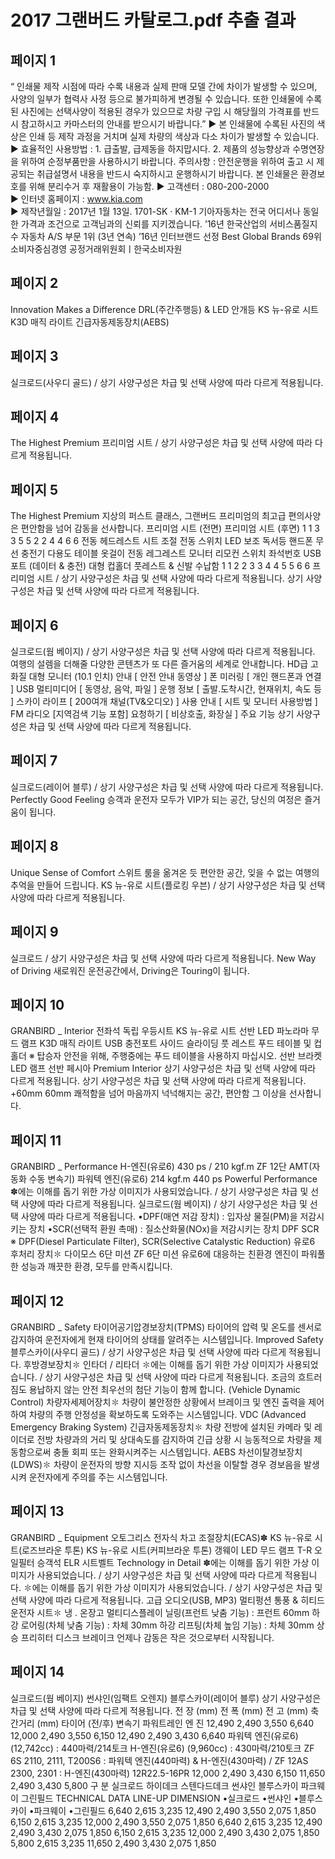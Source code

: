 # 2017 그랜버드 카탈로그.pdf 추출 결과

## 페이지 1

 “ 인쇄물 제작 시점에 따라 수록 내용과 실제 판매 모델 간에 차이가 발생할 수 있으며, 사양의 일부가 협력사 사정 등으로 불가피하게 변경될 수 있습니다. 
   또한 인쇄물에 수록된 사진에는 선택사양이 적용된 경우가 있으므로 차량 구입 시 해당월의 가격표를 반드시 참고하시고 카마스터의 안내를 받으시기 바랍니다.”
▶ 본 인쇄물에 수록된 사진의 색상은 인쇄 등 제작 과정을 거치며 실제 차량의 색상과 다소 차이가 발생할 수 있습니다.    
▶ 효율적인 사용방법 : 1. 급출발, 급제동을 하지맙시다.   2. 제품의 성능향상과 수명연장을 위하여 순정부품만을 사용하시기 바랍니다.
    주의사항 : 안전운행을 위하여 출고 시 제공되는 취급설명서 내용을 반드시 숙지하시고 운행하시기 바랍니다.
    본 인쇄물은 환경보호를 위해 분리수거 후 재활용이 가능함.
▶ 고객센터 : 080-200-2000  
▶ 인터넷 홈페이지 : www.kia.com          
▶ 제작년월일 : 2017년 1월 13일.   1701-SK · KM-1
               기아자동차는 전국 어디서나 동일한 가격과 조건으로 고객님과의 신뢰를 지키겠습니다.
’16년 한국산업의 서비스품질지수
자동차 A/S 부문 1위 (3년 연속)
’16년 인터브랜드 선정
Best Global Brands 69위
소비자중심경영
공정거래위원회ㅣ한국소비자원


## 페이지 2

Innovation Makes a Difference
DRL(주간주행등) & LED 안개등
KS 뉴-유로 시트
K3D 매직 라이트
긴급자동제동장치(AEBS)


## 페이지 3

실크로드(사우디 골드) / 상기 사양구성은 차급 및 선택 사양에 따라 다르게 적용됩니다.


## 페이지 4

 The Highest Premium
프리미엄 시트 / 상기 사양구성은 차급 및 선택 사양에 따라 다르게 적용됩니다.


## 페이지 5

The Highest Premium
지상의 퍼스트 클래스, 그랜버드 프리미엄의 최고급 편의사양은 편안함을 넘어 감동을 선사합니다.
프리미엄 시트 (전면)
프리미엄 시트 (후면)
1
1
3
3
5
5
2
2
4
4
6
6
       전동 헤드레스트
       시트 조절 전동 스위치
       LED 보조 독서등
       핸드폰 무선 충전기
       다용도 테이블
       옷걸이
       전동 레그레스트
       모니터 리모컨 스위치
       좌석번호
       USB 포트 (데이터 & 충전)
       대형 컵홀더
       풋레스트 & 신발 수납함
1
1
2
2
3
3
4
4
5
5
6
6
프리미엄 시트 / 상기 사양구성은 차급 및 선택 사양에 따라 다르게 적용됩니다.
상기 사양구성은 차급 및 선택 사양에 따라 다르게 적용됩니다.


## 페이지 6

실크로드(웜 베이지) / 상기 사양구성은 차급 및 선택 사양에 따라 다르게 적용됩니다.
여행의 설렘을 더해줄 다양한 콘텐츠가 또 다른 즐거움의 세계로 안내합니다.
HD급 고화질 대형 모니터 (10.1 인치)
안내
[ 안전 안내 동영상 ]
폰 미러링
[ 개인 핸드폰과 연결 ]
USB 멀티미디어
[ 동영상, 음악, 파일 ]
운행 정보
[ 출발.도착시간, 현재위치, 속도 등 ]
스카이 라이프
[ 200여개 채널(TV&오디오) ]
사용 안내
[ 시트 및 모니터 사용방법 ]
FM 라디오
[지역검색 기능 포함]
요청하기
[ 비상호출, 화장실 ]
주요 기능
상기 사양구성은 차급 및 선택 사양에 따라 다르게 적용됩니다.


## 페이지 7

실크로드(레이어 블루) / 상기 사양구성은 차급 및 선택 사양에 따라 다르게 적용됩니다.
Perfectly Good Feeling
승객과 운전자 모두가 VIP가 되는 공간, 당신의 여정은 즐거움이 됩니다.


## 페이지 8

Unique Sense of Comfort
스위트 룸을 옮겨온 듯 편안한 공간,
잊을 수 없는 여행의 추억을 만들어 드립니다.
KS 뉴-유로 시트(플로킹 우븐) / 상기 사양구성은 차급 및 선택 사양에 따라 다르게 적용됩니다.


## 페이지 9

실크로드 / 상기 사양구성은 차급 및 선택 사양에 따라 다르게 적용됩니다.
New Way of Driving
새로워진 운전공간에서, Driving은 Touring이 됩니다.


## 페이지 10

GRANBIRD _ Interior
전좌석 독립 우등시트
KS 뉴-유로 시트
선반 LED 파노라마 무드 램프
K3D 매직 라이트 
USB 충전포트
사이드 슬라이딩
풋 레스트
푸드 테이블 및 컵홀더
※ 탑승자 안전을 위해, 주행중에는 푸드 테이블을 사용하지 마십시오.
선반 브라켓 LED 램프
선반 페시아
Premium Interior
상기 사양구성은 차급 및 선택 사양에 따라 다르게 적용됩니다.
상기 사양구성은 차급 및 선택 사양에 따라 다르게 적용됩니다.
+60mm
60mm
쾌적함을 넘어 마음까지 넉넉해지는 공간, 편안함 그 이상을 선사합니다.


## 페이지 11

GRANBIRD _ Performance
H-엔진(유로6)
430 ps / 210 kgf.m
ZF 12단 AMT(자동화 수동 변속기)
파워텍 엔진(유로6)
214 kgf.m
440 ps 
Powerful Performance
✽에는 이해를 돕기 위한 가상 이미지가 사용되었습니다. / 상기 사양구성은 차급 및 선택 사양에 따라 다르게 적용됩니다.
실크로드(웜 베이지) / 상기 사양구성은 차급 및 선택 사양에 따라 다르게 적용됩니다.
•DPF(매연 저감 장치) : 입자상 물질(PM)을 저감시키는 장치
•SCR(선택적 환원 촉매) : 질소산화물(NOx)을 저감시키는 장치
DPF
SCR
※ DPF(Diesel Particulate Filter), SCR(Selective Catalystic Reduction)
유로6 후처리 장치✽
다이모스 6단 미션
ZF 6단 미션
유로6에 대응하는 친환경 엔진이 파워풀한 성능과 깨끗한 환경, 모두를 만족시킵니다.


## 페이지 12

GRANBIRD _ Safety
타이어공기압경보장치(TPMS)
타이어의 압력 및 온도를 센서로 감지하여 운전자에게 현재 
타이어의 상태를 알려주는 시스템입니다.
Improved Safety
블루스카이(사우디 골드) / 상기 사양구성은 차급 및 선택 사양에 따라 다르게 적용됩니다.
후방경보장치✽
인타더 / 리타더
✽에는 이해를 돕기 위한 가상 이미지가 사용되었습니다. / 상기 사양구성은 차급 및 선택 사양에 따라 다르게 적용됩니다.
조금의 흐트러짐도 용납하지 않는 안전 최우선의 첨단 기능이 함께 합니다.
(Vehicle Dynamic Control) 차량자세제어장치✽
차량이 불안정한 상황에서 브레이크 및 엔진 출력을 제어하여 차량의 주행 안정성을 확보하도록 
도와주는 시스템입니다.
VDC
(Advanced Emergency Braking System) 긴급자동제동장치✽
차량 전방에 설치된 카메라 및 레이더로 전방 차량과의 거리 및 상대속도를 감지하여 긴급 상황 시 능동적으로 차량을 
제동함으로써 충돌 회피 또는 완화시켜주는 시스템입니다.
AEBS
차선이탈경보장치(LDWS)✽
차량이 운전자의 방향 지시등 조작 없이 차선을 이탈할 경우
경보음을 발생시켜 운전자에게 주의를 주는 시스템입니다.


## 페이지 13

GRANBIRD _ Equipment
오토그리스
전자식 차고 조절장치(ECAS)✽
KS 뉴-유로 시트(로즈브라운 투톤)
KS 뉴-유로 시트(커피브라운 투톤)
갱웨이 LED 무드 램프
T-R 오일필터
승객석 ELR 시트벨트
Technology in Detail
✽에는 이해를 돕기 위한 가상 이미지가 사용되었습니다. / 상기 사양구성은 차급 및 선택 사양에 따라 다르게 적용됩니다.
✽에는 이해를 돕기 위한 가상 이미지가 사용되었습니다. / 상기 사양구성은 차급 및 선택 사양에 따라 다르게 적용됩니다.
고급 오디오(USB, MP3)
멀티펑션 통풍 & 히티드 운전자 시트✽
냉 . 온장고
멀티디스플레이
닐링(프런트 낮춤 기능) : 프런트 60mm 하강         로어링(차체 낮춤 기능) : 차체 30mm 하강         리프팅(차체 높임 기능) : 차체 30mm 상승
프리히터
디스크 브레이크
언제나 감동은 작은 것으로부터 시작됩니다.


## 페이지 14

실크로드(웜 베이지)
썬샤인(임팩트 오렌지)
블루스카이(레이어 블루)
상기 사양구성은 차급 및 선택 사양에 따라 다르게 적용됩니다.
     전   장                (mm)
     전   폭                (mm)
     전   고                (mm)
     축간거리            (mm)
     타이어 (전/후)
변속기
  파워트레인
엔   진
12,490
2,490
3,550
6,640
12,000
2,490
3,550
6,150
12,490
2,490
3,430
6,640
파워텍 엔진(유로6) (12,742cc) : 440마력/214토크
H-엔진(유로6) (9,960cc) : 430마력/210토크
ZF 6S 2110, 2111, T200S6 : 파워텍 엔진(440마력) & H-엔진(430마력) / ZF 12AS 2300, 2301 : H-엔진(430마력)
12R22.5-16PR
12,000
2,490
3,430
6,150
11,650
2,490
3,430
5,800
구     분
실크로드
하이데크
스텐다드데크
썬샤인
블루스카이
파크웨이
그린필드
TECHNICAL DATA
LINE-UP
DIMENSION
•실크로드
•썬샤인
•블루스카이
•파크웨이
•그린필드
6,640
2,615
3,235
12,490
2,490
3,550
2,075
1,850
6,150
2,615
3,235
12,000
2,490
3,550
2,075
1,850
6,640
2,615
3,235
12,490
2,490
3,430
2,075
1,850
6,150
2,615
3,235
12,000
2,490
3,430
2,075
1,850
5,800
2,615
3,235
11,650
2,490
3,430
2,075
1,850


